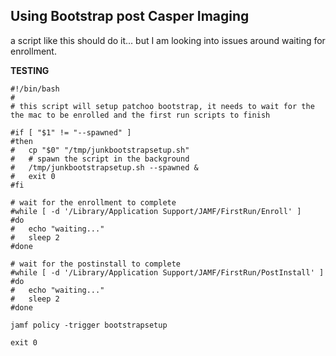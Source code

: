 Using Bootstrap post Casper Imaging
-----------------------------------

a script like this should do it... but I am looking into issues around waiting for enrollment.

**TESTING**

```
#!/bin/bash
#
# this script will setup patchoo bootstrap, it needs to wait for the the mac to be enrolled and the first run scripts to finish

#if [ "$1" != "--spawned" ]
#then
#	cp "$0" "/tmp/junkbootstrapsetup.sh"
#	# spawn the script in the background
#	/tmp/junkbootstrapsetup.sh --spawned &
#	exit 0	
#fi

# wait for the enrollment to complete
#while [ -d '/Library/Application Support/JAMF/FirstRun/Enroll' ]
#do
#	echo "waiting..."
#	sleep 2
#done

# wait for the postinstall to complete
#while [ -d '/Library/Application Support/JAMF/FirstRun/PostInstall' ]
#do
#	echo "waiting..."
#	sleep 2
#done

jamf policy -trigger bootstrapsetup

exit 0
```